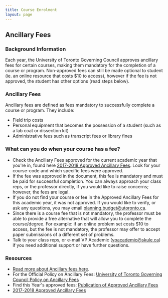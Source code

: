 ```yaml
---
title: Course Enrolment
layout: page
---
```

## Ancillary Fees

### Background Information
Each year, the University of Toronto Governing Council approves ancillary fees for certain courses, making them mandatory for the completion of a course or program. Non-approved fees can still be made optional to student (ie. an online resource that costs $10 to access), however if the fee is not approved, the student has other options (read steps below).

### Ancillary Fees
Ancillary fees are defined as fees mandatory to successfully complete a course or program. They include:
- Field trip costs
- Personal equipment that becomes the possession of a student (such as a lab coat or dissection kit)
- Administrative fees such as transcript fees or library fines

### What can you do when your course has a fee?
- Check the Ancillary Fees approved for the current academic year that you're in, found here [2017-2018 Approved Ancillary Fees](http://www.planningandbudget.utoronto.ca/Assets/Academic+Operations+Digital+Assets/Planning+$!26+Budget/lyanne/Category+5+Ancillary+Fees+2017-18.pdf). Look for your course-code and which specific fees were approved.
- If the fee was approved in the document, this fee is mandatory and must be paid for successful completion. You can always approach your class reps, or the professor directly, if you would like to raise concerns; however, the fees are legal.
- If you do not find your course or fee in the Approved Ancillary Fees for this academic year, it was not approved. If you would like to verify, or ask any questions, you may email [planning.budget@utoronto.ca](mailto:planning.budget@utoronto.ca).
- Since there is a course fee that is not mandatory, the professor must be able to provide a free alternative that will allow you to complete the course/degree. For example: if an online problem set costs $10 to access, but the fee is not mandatory, the professor may offer to accept paper submissions of a different set of problems.
- Talk to your class reps, or e-mail VP Academic ([vpacademic@skule.ca](mailto:vpacademic@skule.ca)) if you need additional support or have further questions.

### Resources
- [Read more about Ancillary fees here](http://www.viceprovoststudents.utoronto.ca/publicationsandpolicies/guidelines/ancillary-fees.htm#Report%20and%20Analysis%20of%20Ancillary%20Fees).
- For the Official Policy on Ancillary Fees: [University of Toronto Governing Council Policy on Ancillary Fees](http://www.governingcouncil.utoronto.ca/Assets/Governing+Council+Digital+Assets/Policies/PDF/ppapr171995.pdf)
- Find this Year's approved fees: [Publication of Approved Ancillary Fees](http://www.planningandbudget.utoronto.ca/tuition/Ancillary_Fees.htm)
- [2017-2018 Approved Ancillary Fees](http://www.planningandbudget.utoronto.ca/Assets/Academic+Operations+Digital+Assets/Planning+$!26+Budget/lyanne/Category+5+Ancillary+Fees+2017-18.pdf)
    